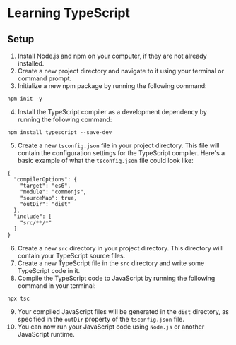# Learning TypeScript
## Setup
  1. Install Node.js and npm on your computer, if they are not already installed.
  2. Create a new project directory and navigate to it using your terminal or command prompt.
  3. Initialize a new npm package by running the following command:
  ```
  npm init -y
  ```
  4. Install the TypeScript compiler as a development dependency by running the following command:
  ```
  npm install typescript --save-dev
  ```
  5. Create a new `tsconfig.json` file in your project directory. This file will contain the configuration settings for the TypeScript compiler. Here's a basic example of what the `tsconfig.json` file could look like:
  ```
  {
    "compilerOptions": {
      "target": "es6",
      "module": "commonjs",
      "sourceMap": true,
      "outDir": "dist"
    },
    "include": [
      "src/**/*"
    ]
  }
  ```
  6. Create a new `src` directory in your project directory. This directory will contain your TypeScript source files.
  7. Create a new TypeScript file in the `src` directory and write some TypeScript code in it.
  8. Compile the TypeScript code to JavaScript by running the following command in your terminal:
  ```
  npx tsc
  ```
  9. Your compiled JavaScript files will be generated in the `dist` directory, as specified in the `outDir` property of the `tsconfig.json` file.
  10. You can now run your JavaScript code using `Node.js` or another JavaScript runtime.
